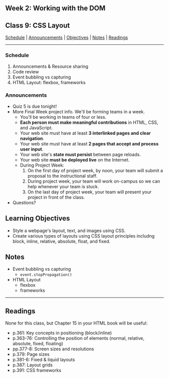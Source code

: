 ## **Week 2: Working with the DOM**
## Class 9: CSS Layout

[Schedule](#schedule) | [Announcements](#announcements) | [Objectives](#learning-objectives) | [Notes](#notes) | [Readings](#readings)


<hr></hr>

### Schedule
1. Announcements & Resource sharing
1. Code review
1. Event bubbling vs capturing
1. HTML Layout: flexbox, frameworks

### Announcements
* Quiz 5 is due tonight!
* More Final Week project info. We'll be forming teams in a week.   
    * You'll be working in teams of four or less.
    * **Each person must make meaningful contributions** in HTML, CSS, and JavaScript.
    * Your web site must have at least **3 interlinked pages and clear navigation**.
    * Your web site must have at least **2 pages that accept and process user input**.
    * Your web site's **state must persist** between page reloads.
    * Your web site **must be deployed live** on the Internet.
    * During Project Week:
        1. On the first day of project week, by noon, your team will submit a proposal to the instructional staff.
        2. During project week, your team will work on-campus so we can help whenever your team is stuck.
        3. On the last day of project week, your team will present your project in front of the class.
* Questions?

## Learning Objectives
- Style a webpage's layout, text, and images using CSS.
- Create various types of layouts using CSS layout principles includng block, inline, relative, absolute, float, and fixed.

## Notes
* Event bubbling vs capturing
    * `event.stopPropagation()`
* HTML Layout
    * flexbox
    * frameworks

<hr></hr>

## Readings

None for this class, but Chapter 15 in your HTML book will be useful:
- p.361: Key concepts in positioning (block/inline)
- p.363-76: Controlling the position of elements (normal, relative, absolute, fixed, floating)
- pp.377-8: Screen sizes and resolutions
- p.379: Page sizes
- p.381-6: Fixed & liquid layouts
- p.387: Layout grids
- p.391: CSS frameworks
